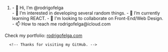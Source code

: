<!DOCTYPE html>
<html>
  <body>
    <ol>
      <li>- 👋 Hi, I’m @rodrigofelga</li>
      - 👀 I’m interested in developing several random things.
      - 🌱 I’m currently learning REACT.
      - 💞️ I'm looking to collaborate on Front-End/Web Design.
      - 📫 How to reach me rodrigofelga@icloud.com
    </ol>
      <p>Check my portfolio: <a href="https://www.rodrigofelga.com">rodrigofelga.com</a></p> 

      <!-- Thanks for visiting my GitHub. -->
  
   </body>
 </html>        
